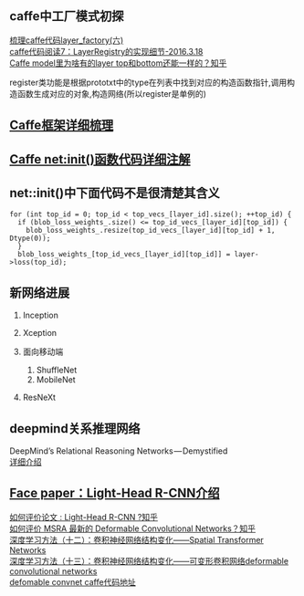 ## caffe中工厂模式初探
[梳理caffe代码layer_factory(六)](http://blog.csdn.net/langb2014/article/details/50991315)  
[caffe代码阅读7：LayerRegistry的实现细节-2016.3.18](http://blog.csdn.net/xizero00/article/details/50923722)  
[Caffe model里为啥有的layer top和bottom还能一样的？知乎](https://www.zhihu.com/question/46501015?sort=created)

register类功能是根据prototxt中的type在列表中找到对应的构造函数指针,调用构造函数生成对应的对象,构造网络(所以register是单例的)

## [Caffe框架详细梳理](https://www.cnblogs.com/fuleying/p/5893917.html)

## [Caffe net:init()函数代码详细注解](http://blog.csdn.net/mrhiuser/article/details/52345469)

## net::init()中下面代码不是很清楚其含义
    for (int top_id = 0; top_id < top_vecs_[layer_id].size(); ++top_id) {
      if (blob_loss_weights_.size() <= top_id_vecs_[layer_id][top_id]) {
        blob_loss_weights_.resize(top_id_vecs_[layer_id][top_id] + 1, Dtype(0));
      }
      blob_loss_weights_[top_id_vecs_[layer_id][top_id]] = layer->loss(top_id);

## 新网络进展
1. Inception
2. Xception
3. 面向移动端
    1. ShuffleNet
    2. MobileNet

4. ResNeXt

## deepmind关系推理网络
DeepMind’s Relational Reasoning Networks — Demystified  
[详细介绍](http://geek.csdn.net/news/detail/209580)

## [Face paper：Light-Head R-CNN介绍](http://blog.csdn.net/wfei101/article/details/78757151)
[如何评价论文 : Light-Head R-CNN ?知乎](https://www.zhihu.com/question/68483928)  
[如何评价 MSRA 最新的 Deformable Convolutional Networks？知乎](https://www.zhihu.com/question/57493889)  
[深度学习方法（十二）：卷积神经网络结构变化——Spatial Transformer Networks](http://blog.csdn.net/xbinworld/article/details/69049680)  
[深度学习方法（十三）：卷积神经网络结构变化——可变形卷积网络deformable convolutional networks](http://blog.csdn.net/xbinworld/article/details/69367281)  
[defomable convnet caffe代码地址](https://github.com/unsky/Deformable-ConvNets-caffe)
